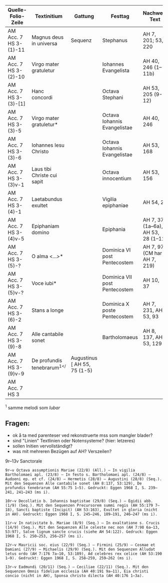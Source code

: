 | Quelle-Folio-Zeile | Textinitium | Gattung | Festtag | Nachweis Text |
|--|--|--|--|--|
|AM Acc. 7 HS 3-(1)-11| Magnus deus in universa | Sequenz | Stephanus | AH 7, 201; 53, 220 |
|AM Acc. 7 HS 3-(2)-10| Virgo mater gratuletur || Iohannes Evangelista | AH 40, 246 (1–11b) |
|AM Acc. 7 HS 3-(3)-[1]| Hanc concordi || Octava Stephani | AH 53, 205 (9-12) |
|AM Acc. 7 HS 3-(3)-5| Virgo mater gratuletur* || Octava Iohannis Evangelistae |AH 40, 246 |
|AM Acc. 7 HS 3-(3)-6| Iohannes Iesu Christo || Octava Iohannis Evangelistae | AH 53, 168 |
|AM Acc. 7 HS 3-(3)v-1| Laus tibi Christe cui sapit|| Octava innocentium | AH 53, 156 |
|AM Acc. 7 HS 3-(4)-1| Laetabundus exultet || Vigilia epiphaniae | AH 54, 2 |
|AM Acc. 7 HS 3-(4)v-5| Epiphaniam domino || Epiphania | AH 7, 37 (1a–6a), AH 53, 28 (1–11) |
|AM Acc. 7 HS 3-(5)-?| O alma <...>* || Dominica VI post Pentecostem | AH 7, 97 (CM har AH 7, 219) |
|AM Acc. 7 HS 3-(5)v-?| Voce iubi<lantes>* || Dominica VII post Pentecostem | AH 10, 37 |
|AM Acc. 7 HS 3-(6)-2| Stans a longe || Dominica X poste Pentecostem | AH 7, 231, AH 53, 93 |
|AM Acc. 7 HS 3-(9)-8| Alle cantabile sonet|| Bartholomaeus | AH 8, 137, AH 53, 129 |
|AM Acc. 7 HS 3-(9)v-9| De profundis tenebrarum<sup>1</<sup> | Augustinus [ AH 55, 75 (1-5) |
|AM Acc. 7 HS 3| 


<sup>1</sup> samme melodi som <i>Iubar</i>
    
    
## Fragen:

- ok å ta med parenteser ved rekonstruerte mss som mangler blader?
- sind "Linien" Textlinien oder Notensysteme? (hier: letzeres)
- sollen Initien vervollständigt?
- was mit mehreren Bezügen auf AH? Verszeilen?



9r–13v Sanctorale

    9r–v Octava assumptionis Mariae (22/8) (All.) – In vigilia Bartholomaei apl. (23/8) – In festo s. Bartholomaei apl. (24/8) – Audoeni ep. et cf. (24/8) – Hermetis (28/8) – Augustini (28/8) (Seq.). Mit den Sequenzen Alle cantabile sonet (AH 8:137, 53:129), De profundis tenebrarum (AH 55:75 1–5). Gedruckt: Eggen 1968 I, S. 239–241, 241–243 (ms i).

    10r–v Decollatio b. Iohannis baptistae (29/8) (Seq.) – Egidii abb. (1/9) (Seq.). Mit den Sequenzen Precursorem summi regis (AH 55:179 7–18), Sancti baptiste (Incipit) (AH 53:163), Exultet in gloria (nicht in AH). Gedruckt: Eggen 1968 I, S. 245–246, 189–191, 246–247 (ms i).

    11r–v In nativitate b. Mariae (8/9) (Seq.) – In exaltatione s. Crucis (14/9) (Seq.). Mit den Sequenzen Alle celeste nec non (AH 7:98 6a–13, 53:97), Salve lignum sancte crucis (siehe AH 54:122). Gedruck: Eggen 1968 I, S. 250–253, 256–257 (ms i).

    12r–v Mauricii soc. eius (22/9) (Seq.) – Firmini (25/9) – Cosmae et Damiani (27/9) – Michaelis (29/9) (Seq.). Mit den Sequenzen Alludat letus ordo (AH 7:176 7a–10, 53:189), Ad celebres rex celice (AH 53:190 1–9). Gedruckt: Eggen 1968 I, S. 258–259, 259–262 (ms i).

    13r–v Eadmundi (20/11) (Seq.) – Ceciliae (22/11) (Seq.). Mit den Sequenzen Omnis fidelium ecclesia (AH 40:191 9a–11), Eia christi concio (nicht in AH), Sponsa christo dilecta (AH 40:176 1–3a). 
